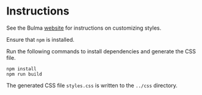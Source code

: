 # Instructions

See the Bulma [website](https://bulma.io/documentation/customize/with-sass/) for instructions on customizing styles.

Ensure that `npm` is installed.

Run the following commands to install dependencies and generate the CSS file.

```shell
npm install
npm run build
```

The generated CSS file `styles.css` is written to the `../css` directory.
